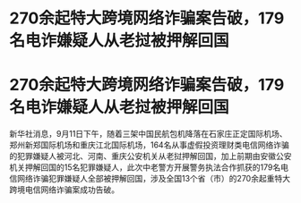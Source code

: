 # 270余起特大跨境网络诈骗案告破，179名电诈嫌疑人从老挝被押解回国

# 270余起特大跨境网络诈骗案告破，179名电诈嫌疑人从老挝被押解回国

新华社消息，9月11日下午，随着三架中国民航包机降落在石家庄正定国际机场、郑州新郑国际机场和重庆江北国际机场，164名从事虚假投资理财类电信网络诈骗的犯罪嫌疑人被河北、河南、重庆公安机关从老挝押解回国，加上前期由安徽公安机关押解回国的15名犯罪嫌疑人，此次中老警方开展警务执法合作抓获的179名电信网络诈骗犯罪嫌疑人全部被押解回国，涉及全国13个省（市）的270余起重特大跨境电信网络诈骗案成功告破。

